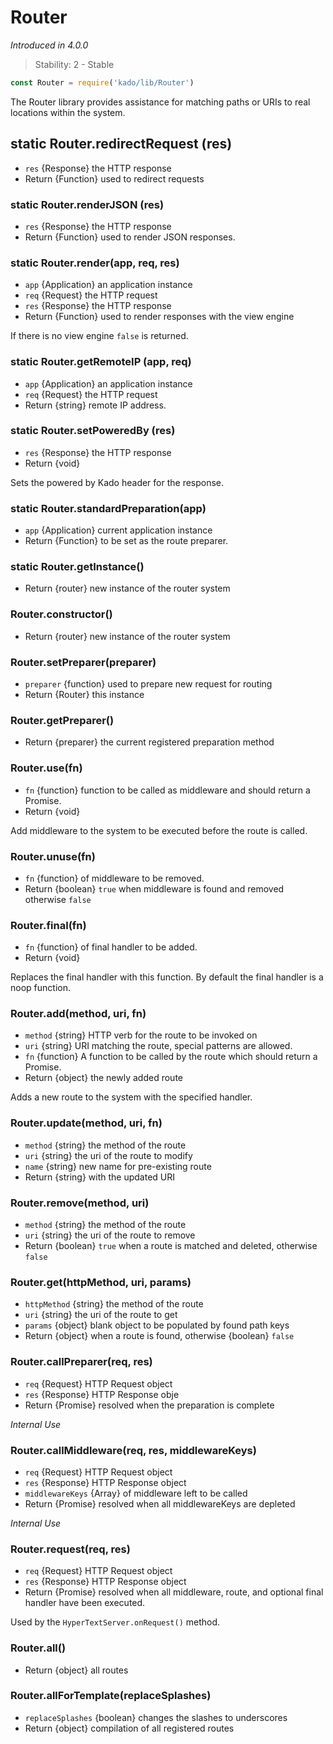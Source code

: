 # Router
*Introduced in 4.0.0*
> Stability: 2 - Stable
```js
const Router = require('kado/lib/Router')
```
The Router library provides assistance for matching paths or URIs to real
locations within the system.

## static Router.redirectRequest (res)
* `res` {Response} the HTTP response
* Return {Function} used to redirect requests

### static Router.renderJSON (res)
* `res` {Response} the HTTP response
* Return {Function} used to render JSON responses.

### static Router.render(app, req, res)
* `app` {Application} an application instance
* `req` {Request} the HTTP request
* `res` {Response} the HTTP response
* Return {Function} used to render responses with the view engine

If there is no view engine `false` is returned.

### static Router.getRemoteIP (app, req)
* `app` {Application} an application instance
* `req` {Request} the HTTP request
* Return {string} remote IP address.

### static Router.setPoweredBy (res)
* `res` {Response} the HTTP response
* Return {void}

Sets the powered by Kado header for the response.

### static Router.standardPreparation(app)
* `app` {Application} current application instance
* Return {Function} to be set as the route preparer.

### static Router.getInstance()
* Return {router} new instance of the router system

### Router.constructor()
* Return {router} new instance of the router system

### Router.setPreparer(preparer)
* `preparer` {function} used to prepare new request for routing
* Return {Router} this instance

### Router.getPreparer()
* Return {preparer} the current registered preparation method

### Router.use(fn)
* `fn` {function} function to be called as middleware and should return a
 Promise.
* Return {void}

Add middleware to the system to be executed before the route is called.

### Router.unuse(fn)
* `fn` {function} of middleware to be removed.
* Return {boolean} `true` when middleware is found and removed otherwise `false`

### Router.final(fn)
* `fn` {function} of final handler to be added.
* Return {void}

Replaces the final handler with this function. By default the final handler is a
noop function.

### Router.add(method, uri, fn)
* `method` {string} HTTP verb for the route to be invoked on
* `uri` {string} URI matching the route, special patterns are allowed.
* `fn` {function} A function to be called by the route which should return a
 Promise.
* Return {object} the newly added route

Adds a new route to the system with the specified handler.

### Router.update(method, uri, fn)
* `method` {string} the method of the route
* `uri` {string} the uri of the route to modify
* `name` {string} new name for pre-existing route
* Return {string} with the updated URI

### Router.remove(method, uri)
* `method` {string} the method of the route
* `uri` {string} the uri of the route to remove
* Return {boolean} `true` when a route is matched and deleted, otherwise `false`

### Router.get(httpMethod, uri, params)
* `httpMethod` {string} the method of the route
* `uri` {string} the uri of the route to get
* `params` {object} blank object to be populated by found path keys
* Return {object} when a route is found, otherwise {boolean} `false`

### Router.callPreparer(req, res)
* `req` {Request} HTTP Request object
* `res` {Response} HTTP Response obje
* Return {Promise} resolved when the preparation is complete

*Internal Use*

### Router.callMiddleware(req, res, middlewareKeys)
* `req` {Request} HTTP Request object
* `res` {Response} HTTP Response object
* `middlewareKeys` {Array} of middleware left to be called
* Return {Promise} resolved when all middlewareKeys are depleted

*Internal Use*

### Router.request(req, res)
* `req` {Request} HTTP Request object
* `res` {Response} HTTP Response object
* Return {Promise} resolved when all middleware, route, and optional final
handler have been executed.

Used by the `HyperTextServer.onRequest()` method.

### Router.all()
* Return {object} all routes

### Router.allForTemplate(replaceSplashes)
* `replaceSplashes` {boolean} changes the slashes to underscores
* Return {object} compilation of all registered routes
